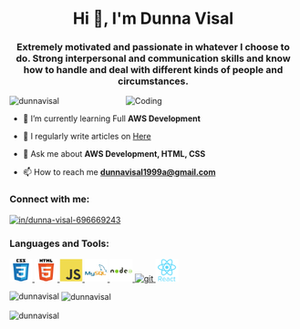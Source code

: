 <h1 align="center">Hi 👋, I'm Dunna Visal</h1>
<h3 align="center">Extremely motivated and passionate in whatever I choose to do. Strong interpersonal and communication skills and know how to handle and deal with different kinds of people and circumstances.</h3>
<img align="right" alt="Coding" width="300" src="https://camo.githubusercontent.com/5ddf73ad3a205111cf8c686f687fc216c2946a75005718c8da5b837ad9de78c9/68747470733a2f2f7468756d62732e6766796361742e636f6d2f4576696c4e657874446576696c666973682d736d616c6c2e676966">
<p align="left"> <img src="https://komarev.com/ghpvc/?username=dunnavisal&label=Profile%20views&color=0e75b6&style=flat" alt="dunnavisal" /> </p>

- 🌱 I’m currently learning Full **AWS Development**
- 📝 I regularly write articles on [Here](https://medium.com/@dunnavisal)

- 💬 Ask me about **AWS Development, HTML, CSS**

- 📫 How to reach me **dunnavisal1999a@gmail.com**

<h3 align="left">Connect with me:</h3>
<p align="left">
<a href="https://linkedin.com/in/dunna-visal-696669243" target="blank"><img align="center" src="https://raw.githubusercontent.com/rahuldkjain/github-profile-readme-generator/master/src/images/icons/Social/linked-in-alt.svg" alt="in/dunna-visal-696669243" height="30" width="40" /></a>

<h3 align="left">Languages and Tools:</h3>
<p align="left"> 
<a href="https://www.w3schools.com/css/" target="_blank" rel="noreferrer"> <img src="https://raw.githubusercontent.com/devicons/devicon/master/icons/css3/css3-original-wordmark.svg" alt="css3" width="40" height="40"/> </a> 
<a href="https://www.w3.org/html/" target="_blank" rel="noreferrer"> <img src="https://raw.githubusercontent.com/devicons/devicon/master/icons/html5/html5-original-wordmark.svg" alt="html5" width="40" height="40"/> </a> 
<a href="https://developer.mozilla.org/en-US/docs/Web/JavaScript" target="_blank" rel="noreferrer"> <img src="https://raw.githubusercontent.com/devicons/devicon/master/icons/javascript/javascript-original.svg" alt="javascript" width="40" height="40"/> </a> 
<a href="https://www.mysql.com/" target="_blank" rel="noreferrer"> <img src="https://raw.githubusercontent.com/devicons/devicon/master/icons/mysql/mysql-original-wordmark.svg" alt="mysql" width="40" height="40"/> </a> 
<a href="https://nodejs.org" target="_blank" rel="noreferrer"> <img src="https://raw.githubusercontent.com/devicons/devicon/master/icons/nodejs/nodejs-original-wordmark.svg" alt="nodejs" width="40" height="40"/> </a> 
<a href="https://git-scm.com/" target="_blank" rel="noreferrer"> <img src="https://www.vectorlogo.zone/logos/git-scm/git-scm-icon.svg" alt="git" width="40" height="40"/> </a> 
<a href="https://reactjs.org/" target="_blank" rel="noreferrer"> <img src="https://raw.githubusercontent.com/devicons/devicon/master/icons/react/react-original-wordmark.svg" alt="react" width="40" height="40"/> </a> </p>

<p><img align="left" src="https://github-readme-stats.vercel.app/api/top-langs?username=dunnavisal&show_icons=true&locale=en&layout=compact" alt="dunnavisal" /></p>

<p>&nbsp;<img align="center" src="https://github-readme-stats.vercel.app/api?username=dunnavisal&show_icons=true&locale=en" alt="dunnavisal" /></p>

<p><img align="center" src="https://github-readme-streak-stats.herokuapp.com/?user=dunnavisal&" alt="dunnavisal" /></p>
